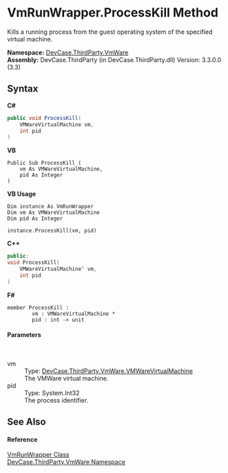 # VmRunWrapper.ProcessKill Method 
 

Kills a running process from the guest operating system of the specified virtual machine.

**Namespace:**&nbsp;<a href="N_DevCase_ThirdParty_VmWare">DevCase.ThirdParty.VmWare</a><br />**Assembly:**&nbsp;DevCase.ThirdParty (in DevCase.ThirdParty.dll) Version: 3.3.0.0 (3.3)

## Syntax

**C#**<br />
``` C#
public void ProcessKill(
	VMWareVirtualMachine vm,
	int pid
)
```

**VB**<br />
``` VB
Public Sub ProcessKill ( 
	vm As VMWareVirtualMachine,
	pid As Integer
)
```

**VB Usage**<br />
``` VB Usage
Dim instance As VmRunWrapper
Dim vm As VMWareVirtualMachine
Dim pid As Integer

instance.ProcessKill(vm, pid)
```

**C++**<br />
``` C++
public:
void ProcessKill(
	VMWareVirtualMachine^ vm, 
	int pid
)
```

**F#**<br />
``` F#
member ProcessKill : 
        vm : VMWareVirtualMachine * 
        pid : int -> unit 

```


#### Parameters
&nbsp;<dl><dt>vm</dt><dd>Type: <a href="T_DevCase_ThirdParty_VmWare_VMWareVirtualMachine">DevCase.ThirdParty.VmWare.VMWareVirtualMachine</a><br />The VMWare virtual machine.</dd><dt>pid</dt><dd>Type: System.Int32<br />The process identifier.</dd></dl>

## See Also


#### Reference
<a href="T_DevCase_ThirdParty_VmWare_VmRunWrapper">VmRunWrapper Class</a><br /><a href="N_DevCase_ThirdParty_VmWare">DevCase.ThirdParty.VmWare Namespace</a><br />